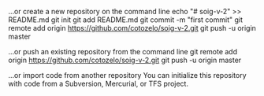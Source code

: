 …or create a new repository on the command line
echo "# soig-v-2" >> README.md
git init
git add README.md
git commit -m "first commit"
git remote add origin https://github.com/cotozelo/soig-v-2.git
git push -u origin master


…or push an existing repository from the command line
git remote add origin https://github.com/cotozelo/soig-v-2.git
git push -u origin master


…or import code from another repository
You can initialize this repository with code from a Subversion, Mercurial, or TFS project.
